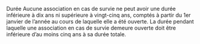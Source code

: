 Durée
Aucune association en cas de survie ne peut avoir une durée inférieure à dix ans ni supérieure à vingt-cinq ans, comptés à partir du 1er janvier de l’année au cours de laquelle elle a été ouverte.
La durée pendant laquelle une association en cas de survie demeure ouverte doit être inférieure d’au moins cinq ans à sa durée totale.
